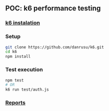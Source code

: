 ## POC: k6 performance testing

### [k6 instalation](https://k6.io/docs/getting-started/installation/)

### Setup

```bash
git clone https://github.com/danrusu/k6.git
cd k6
npm install
```

### Test execution

```bash
npm test
# OR
k6 run test/auth.js
```

### [Reports](./reports)
